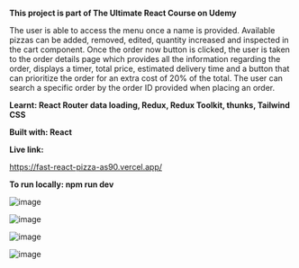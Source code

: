 **This project is part of The Ultimate React Course on Udemy**

The user is able to access the menu once a name is provided. Available pizzas can be added, removed, edited, quantity increased and inspected in the cart component. Once the order now button is clicked, the user is taken to the order details page
which provides all the information regarding the order, displays a timer, total price, estimated delivery time and a button that can prioritize the order for an extra cost of 20% of the total.
The user can search a specific order by the order ID provided when placing an order.


**Learnt: React Router data loading, Redux, Redux Toolkit, thunks, Tailwind CSS**

**Built with: React**

**Live link:**

https://fast-react-pizza-as90.vercel.app/

**To run locally: npm run dev**


![image](https://github.com/adrians90/fast-react-pizza/assets/128593202/1afb737a-8b99-49de-b50c-8e343cbeb304)

![image](https://github.com/adrians90/fast-react-pizza/assets/128593202/996fd58c-7d7a-4c8d-b4c1-ffe28695fdda)

![image](https://github.com/adrians90/fast-react-pizza/assets/128593202/17be6f29-7d9d-4fde-972f-5f0fd7edf479)

![image](https://github.com/adrians90/fast-react-pizza/assets/128593202/28a077e3-6379-488f-b1b3-be39239c4d21)




